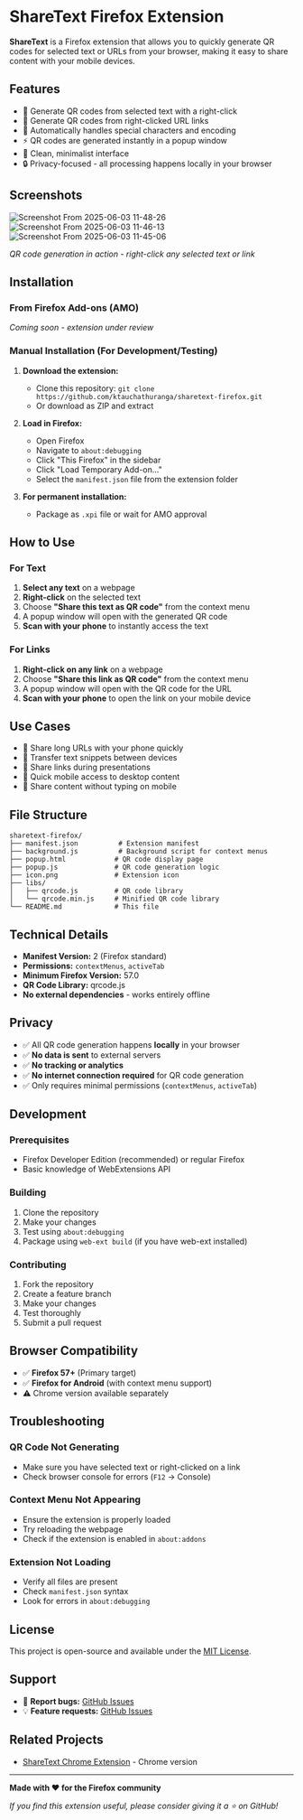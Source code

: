 # ShareText Firefox Extension

**ShareText** is a Firefox extension that allows you to quickly generate QR codes for selected text or URLs from your browser, making it easy to share content with your mobile devices.

## Features

- 📱 Generate QR codes from selected text with a right-click
- 🔗 Generate QR codes from right-clicked URL links
- 🔄 Automatically handles special characters and encoding
- ⚡ QR codes are generated instantly in a popup window
- 🎨 Clean, minimalist interface
- 🔒 Privacy-focused - all processing happens locally in your browser

## Screenshots
![Screenshot From 2025-06-03 11-48-26](https://github.com/user-attachments/assets/8a464f5f-3ff6-4ea4-99d4-e179ffc0f100)
![Screenshot From 2025-06-03 11-46-13](https://github.com/user-attachments/assets/01d128c7-13c5-48e6-9a6a-004a6bc95949)
![Screenshot From 2025-06-03 11-45-06](https://github.com/user-attachments/assets/a3c704e3-4a33-4d46-a0e6-ea6a1b74582a)

*QR code generation in action - right-click any selected text or link*

## Installation

### From Firefox Add-ons (AMO)
*Coming soon - extension under review*

### Manual Installation (For Development/Testing)

1. **Download the extension:**
   - Clone this repository: `git clone https://github.com/ktauchathuranga/sharetext-firefox.git`
   - Or download as ZIP and extract

2. **Load in Firefox:**
   - Open Firefox
   - Navigate to `about:debugging`
   - Click "This Firefox" in the sidebar
   - Click "Load Temporary Add-on..."
   - Select the `manifest.json` file from the extension folder

3. **For permanent installation:**
   - Package as `.xpi` file or wait for AMO approval

## How to Use

### For Text
1. **Select any text** on a webpage
2. **Right-click** on the selected text
3. Choose **"Share this text as QR code"** from the context menu
4. A popup window will open with the generated QR code
5. **Scan with your phone** to instantly access the text

### For Links
1. **Right-click on any link** on a webpage
2. Choose **"Share this link as QR code"** from the context menu
3. A popup window will open with the QR code for the URL
4. **Scan with your phone** to open the link on your mobile device

## Use Cases

- 📲 Share long URLs with your phone quickly
- 📝 Transfer text snippets between devices
- 🔗 Share links during presentations
- 📱 Quick mobile access to desktop content
- 🎯 Share content without typing on mobile

## File Structure

```
sharetext-firefox/
├── manifest.json          # Extension manifest
├── background.js          # Background script for context menus
├── popup.html            # QR code display page
├── popup.js              # QR code generation logic
├── icon.png              # Extension icon
├── libs/
│   ├── qrcode.js         # QR code library
│   └── qrcode.min.js     # Minified QR code library
└── README.md             # This file
```

## Technical Details

- **Manifest Version:** 2 (Firefox standard)
- **Permissions:** `contextMenus`, `activeTab`
- **Minimum Firefox Version:** 57.0
- **QR Code Library:** qrcode.js
- **No external dependencies** - works entirely offline

## Privacy

- ✅ All QR code generation happens **locally** in your browser
- ✅ **No data is sent** to external servers
- ✅ **No tracking or analytics**
- ✅ **No internet connection required** for QR code generation
- ✅ Only requires minimal permissions (`contextMenus`, `activeTab`)

## Development

### Prerequisites
- Firefox Developer Edition (recommended) or regular Firefox
- Basic knowledge of WebExtensions API

### Building
1. Clone the repository
2. Make your changes
3. Test using `about:debugging`
4. Package using `web-ext build` (if you have web-ext installed)

### Contributing
1. Fork the repository
2. Create a feature branch
3. Make your changes
4. Test thoroughly
5. Submit a pull request

## Browser Compatibility

- ✅ **Firefox 57+** (Primary target)
- ✅ **Firefox for Android** (with context menu support)
- ⚠️ Chrome version available separately

## Troubleshooting

### QR Code Not Generating
- Make sure you have selected text or right-clicked on a link
- Check browser console for errors (`F12` → Console)

### Context Menu Not Appearing
- Ensure the extension is properly loaded
- Try reloading the webpage
- Check if the extension is enabled in `about:addons`

### Extension Not Loading
- Verify all files are present
- Check `manifest.json` syntax
- Look for errors in `about:debugging`

## License

This project is open-source and available under the [MIT License](LICENSE).

## Support

- 🐛 **Report bugs:** [GitHub Issues](https://github.com/ktauchathuranga/sharetext-firefox/issues)
- 💡 **Feature requests:** [GitHub Issues](https://github.com/ktauchathuranga/sharetext-firefox/issues)

## Related Projects

- [ShareText Chrome Extension](https://github.com/ktauchathuranga/sharetext-chrome) - Chrome version

---

**Made with ❤️ for the Firefox community**

*If you find this extension useful, please consider giving it a ⭐ on GitHub!*
